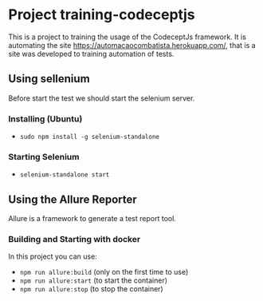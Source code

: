 # Project training-codeceptjs
This is a project to training the usage of the CodeceptJs framework. It is automating the site https://automacaocombatista.herokuapp.com/, that is a site was developed to training automation of tests. 

## Using sellenium
Before start the test we should start the selenium server. 

### Installing (Ubuntu)
* `sudo npm install -g selenium-standalone`
### Starting Selenium
* `selenium-standalone start`
## Using the Allure Reporter
Allure is a framework to generate a test report tool.
### Building and Starting with docker
In this project you can use:
* `npm run allure:build` (only on the first time to use)
* `npm run allure:start` (to start the container)
* `npm run allure:stop` (to stop the container)

